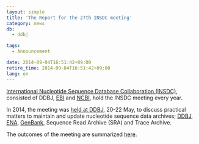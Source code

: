 ```yaml
---
layout: simple
title: 'The Report for the 27th INSDC meeting'
category: news
db:
  - ddbj

tags:
  - Announcement

date: 2014-09-04T16:51:42+09:00
retire_time: 2014-09-04T16:51:42+09:00
lang: en
---
```


<p><a href="http://www.insdc.org/" target="_blank">International Nucleotide Sequence Database Collaboration (INSDC)</a>, 
consisted of DDBJ, <a href="http://www.ebi.ac.uk/" target="_blank">EBI</a> and 
<a href="http://www.ncbi.nlm.nih.gov/" target="_blank">NCBI</a>, hold the INSDC meeting every year. <br>

In 2014, the meeting was <a href="/news/en/2014-05-20-e.html">held at DDBJ</a>, 20-22 May, to discuss practical matters to maintain 
and update nucleotide sequence data archives; <a href="/index-e.html" target="_blank">DDBJ</a>, 
<a href="http://www.ebi.ac.uk/ena/" target="_blank">ENA</a>, 
<a href="http://www.ncbi.nlm.nih.gov/genbank/index.html" target="_blank">GenBank</a>, Sequence Read Archive (SRA) and Trace Archive. <br>

The outcomes of the meeting are summarized <a href="/activities/index-e.html#2014">here</a>. </p>
